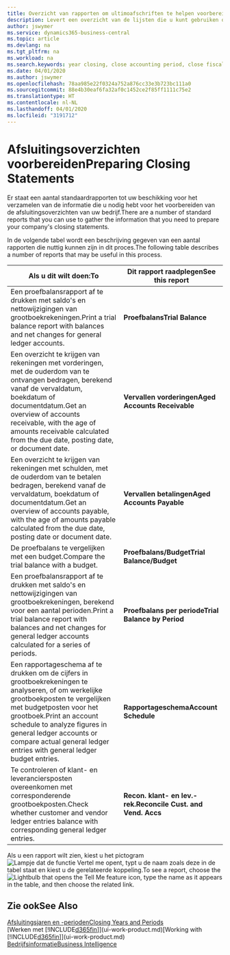 ```yaml
---
title: Overzicht van rapporten om ultimoafschriften te helpen voorbereiden | Microsoft Docs
description: Levert een overzicht van de lijsten die u kunt gebruiken om gegevens te verzamelen om de ultimoafschriften van uw bedrijf voor te bereiden wanneer het financiële jaar wordt gesloten.
author: jswymer
ms.service: dynamics365-business-central
ms.topic: article
ms.devlang: na
ms.tgt_pltfrm: na
ms.workload: na
ms.search.keywords: year closing, close accounting period, close fiscal year, aging, creditor payments, vendor payments, assets, liabilities, equity, analysis, reporting, financial report, business intelligence, BI, Power Bi, KPI
ms.date: 04/01/2020
ms.author: jswymer
ms.openlocfilehash: 78aa985e22f0324a752a876cc33e3b723bc111a0
ms.sourcegitcommit: 88e4b30eaf6fa32af0c1452ce2f85ff1111c75e2
ms.translationtype: HT
ms.contentlocale: nl-NL
ms.lasthandoff: 04/01/2020
ms.locfileid: "3191712"
---
```

# <a name="preparing-closing-statements"></a><span data-ttu-id="14ddd-103">Afsluitingsoverzichten voorbereiden</span><span class="sxs-lookup"><span data-stu-id="14ddd-103">Preparing Closing Statements</span></span>
<span data-ttu-id="14ddd-104">Er staat een aantal standaardrapporten tot uw beschikking voor het verzamelen van de informatie die u nodig hebt voor het voorbereiden van de afsluitingsoverzichten van uw bedrijf.</span><span class="sxs-lookup"><span data-stu-id="14ddd-104">There are a number of standard reports that you can use to gather the information that you need to prepare your company's closing statements.</span></span>

<span data-ttu-id="14ddd-105">In de volgende tabel wordt een beschrijving gegeven van een aantal rapporten die nuttig kunnen zijn in dit proces.</span><span class="sxs-lookup"><span data-stu-id="14ddd-105">The following table describes a number of reports that may be useful in this process.</span></span>  

| <span data-ttu-id="14ddd-106">Als u dit wilt doen:</span><span class="sxs-lookup"><span data-stu-id="14ddd-106">To</span></span> | <span data-ttu-id="14ddd-107">Dit rapport raadplegen</span><span class="sxs-lookup"><span data-stu-id="14ddd-107">See this report</span></span> |
| --- | --- |
| <span data-ttu-id="14ddd-108">Een proefbalansrapport af te drukken met saldo's en nettowijzigingen van grootboekrekeningen.</span><span class="sxs-lookup"><span data-stu-id="14ddd-108">Print a trial balance report with balances and net changes for general ledger accounts.</span></span> |<span data-ttu-id="14ddd-109">**Proefbalans**</span><span class="sxs-lookup"><span data-stu-id="14ddd-109">**Trial Balance**</span></span> |
| <span data-ttu-id="14ddd-110">Een overzicht te krijgen van rekeningen met vorderingen, met de ouderdom van te ontvangen bedragen, berekend vanaf de vervaldatum, boekdatum of documentdatum.</span><span class="sxs-lookup"><span data-stu-id="14ddd-110">Get an overview of accounts receivable, with the age of amounts receivable calculated from the due date, posting date, or document date.</span></span> |<span data-ttu-id="14ddd-111">**Vervallen vorderingen**</span><span class="sxs-lookup"><span data-stu-id="14ddd-111">**Aged Accounts Receivable**</span></span> |
| <span data-ttu-id="14ddd-112">Een overzicht te krijgen van rekeningen met schulden, met de ouderdom van te betalen bedragen, berekend vanaf de vervaldatum, boekdatum of documentdatum.</span><span class="sxs-lookup"><span data-stu-id="14ddd-112">Get an overview of accounts payable, with the age of amounts payable calculated from the due date, posting date or document date.</span></span> |<span data-ttu-id="14ddd-113">**Vervallen betalingen**</span><span class="sxs-lookup"><span data-stu-id="14ddd-113">**Aged Accounts Payable**</span></span> |
| <span data-ttu-id="14ddd-114">De proefbalans te vergelijken met een budget.</span><span class="sxs-lookup"><span data-stu-id="14ddd-114">Compare the trial balance with a budget.</span></span> |<span data-ttu-id="14ddd-115">**Proefbalans/Budget**</span><span class="sxs-lookup"><span data-stu-id="14ddd-115">**Trial Balance/Budget**</span></span> |
| <span data-ttu-id="14ddd-116">Een proefbalansrapport af te drukken met saldo's en nettowijzigingen van grootboekrekeningen, berekend voor een aantal perioden.</span><span class="sxs-lookup"><span data-stu-id="14ddd-116">Print a trial balance report with balances and net changes for general ledger accounts calculated for a series of periods.</span></span> |<span data-ttu-id="14ddd-117">**Proefbalans per periode**</span><span class="sxs-lookup"><span data-stu-id="14ddd-117">**Trial Balance by Period**</span></span> |
| <span data-ttu-id="14ddd-118">Een rapportageschema af te drukken om de cijfers in grootboekrekeningen te analyseren, of om werkelijke grootboekposten te vergelijken met budgetposten voor het grootboek.</span><span class="sxs-lookup"><span data-stu-id="14ddd-118">Print an account schedule to analyze figures in general ledger accounts or compare actual general ledger entries with general ledger budget entries.</span></span> |<span data-ttu-id="14ddd-119">**Rapportageschema**</span><span class="sxs-lookup"><span data-stu-id="14ddd-119">**Account Schedule**</span></span> |
| <span data-ttu-id="14ddd-120">Te controleren of klant- en leveranciersposten overeenkomen met corresponderende grootboekposten.</span><span class="sxs-lookup"><span data-stu-id="14ddd-120">Check whether customer and vendor ledger entries balance with corresponding general ledger entries.</span></span> |<span data-ttu-id="14ddd-121">**Recon. klant- en lev.-rek.**</span><span class="sxs-lookup"><span data-stu-id="14ddd-121">**Reconcile Cust. and Vend. Accs**</span></span> |

<span data-ttu-id="14ddd-122">Als u een rapport wilt zien, kiest u het pictogram ![Lampje dat de functie Vertel me opent](media/ui-search/search_small.png "Vertel me wat u wilt doen"), typt u de naam zoals deze in de tabel staat en kiest u de gerelateerde koppeling.</span><span class="sxs-lookup"><span data-stu-id="14ddd-122">To see a report, choose the ![Lightbulb that opens the Tell Me feature](media/ui-search/search_small.png "Tell me what you want to do") icon, type the name as it appears in the table, and then choose the related link.</span></span>

## <a name="see-also"></a><span data-ttu-id="14ddd-123">Zie ook</span><span class="sxs-lookup"><span data-stu-id="14ddd-123">See Also</span></span>
[<span data-ttu-id="14ddd-124">Afsluitingsjaren en -perioden</span><span class="sxs-lookup"><span data-stu-id="14ddd-124">Closing Years and Periods</span></span>](year-close-years-periods.md)  
<span data-ttu-id="14ddd-125">[Werken met [!INCLUDE[d365fin](includes/d365fin_md.md)]](ui-work-product.md)</span><span class="sxs-lookup"><span data-stu-id="14ddd-125">[Working with [!INCLUDE[d365fin](includes/d365fin_md.md)]](ui-work-product.md)</span></span>  
[<span data-ttu-id="14ddd-126">Bedrijfsinformatie</span><span class="sxs-lookup"><span data-stu-id="14ddd-126">Business Intelligence</span></span>](bi.md)
